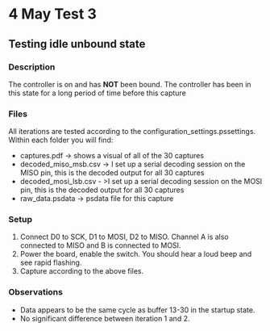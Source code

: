 # 4 May Test 3

## Testing idle unbound state

### Description

The controller is on and has **NOT** been bound. The controller has been in this state for a long period of time before this capture

### Files

All iterations are tested according to the configuration_settings.pssettings. Within each folder you will find:

- captures.pdf -> shows a visual of all of the 30 captures
- decoded_miso_msb.csv -> I set up a serial decoding session on the MISO pin, this is the decoded output for all 30 captures
- decoded_mosi_lsb.csv - >I set up a serial decoding session on the MOSI pin, this is the decoded output for all 30 captures
- raw_data.psdata -> psdata file for this capture

### Setup

1. Connect D0 to SCK, D1 to MOSI, D2 to MISO. Channel A is also connected to MISO and B is connected to MOSI. 
2. Power the board, enable the switch. You should hear a loud beep and see rapid flashing.
3. Capture according to the above files.

### Observations

- Data appears to be the same cycle as buffer 13-30 in the startup state.
- No significant difference between iteration 1 and 2.

